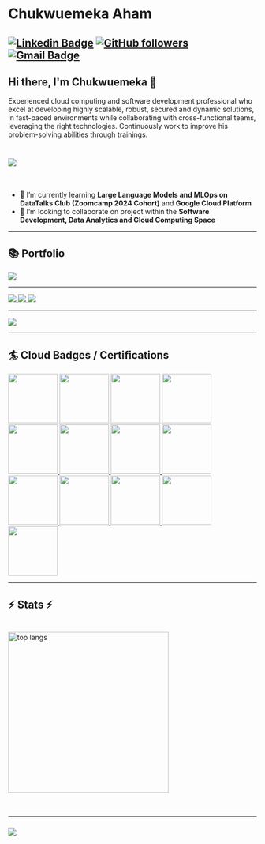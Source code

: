 # Chukwuemeka Aham
[![Linkedin Badge](https://img.shields.io/badge/-Chukwuemeka%20Aham-blue?style=social&logo=Linkedin&logoColor=blue&link=https://www.linkedin.com/in/chukwuemeka-aham-dev/)](https://www.linkedin.com/in/chukwuemeka-aham-dev/) [![GitHub followers](https://img.shields.io/github/followers/ChukwuemekaAham?label=Follow&style=social)](https://github.com/ChukwuemekaAham/?tab=follow) [![Gmail Badge](https://img.shields.io/badge/-chukwuemekaaham-c14438?style=social&logo=Gmail&logoColor=red&link=mailto:ahamchukwuemeka2@gmail.com)](mailto:ahamchukwuemeka2@gmail.com)
---
## Hi there, I'm Chukwuemeka 👋

Experienced cloud computing and software development professional who excel at developing highly scalable, robust, secured and dynamic solutions, in fast-paced environments while collaborating with cross-functional teams, leveraging the right technologies. Continuously work to improve his problem-solving abilities through trainings.

<h1 align="left"><img src="https://readme-typing-svg.herokuapp.com/?font=Righteous&size=35&center=true&vCenter=true&width=500&height=70&duration=4000&lines=Open+to+roles+such+as;+Data+Engineer;+Geospatial+Data+Engineer;+Cloud+Engineer;+Cloud+Developer;+React(Nextjs)+Developer;+Web+Developer;+Software+Developer"/>
</h1>

<br/>

- 🌱 I’m currently learning **Large Language Models and MLOps on DataTalks Club (Zoomcamp 2024 Cohort)** and **Google Cloud Platform**
- 👯 I’m looking to collaborate on project within the **Software Development, Data Analytics and Cloud Computing Space** 

 <hr/>
 
## 📚 Portfolio

<a href="https://github.com/ChukwuemekaAham/AWS-GCP-Data-Analytics-ML-GIS" target="_blank">
     <img src="https://img.shields.io/badge/Data Engineering Projects-white?style=for-the-badge&logo=todoist&logoColor=black" /> 
 </a>

<hr/>

<a href="https://github.com/ChukwuemekaAham/alx-t-cloud-developer-nanodegree-udacity" target="_blank">
     <img src="https://img.shields.io/badge/Cloud Developer Projects-white?style=for-the-badge&logo=todoist&logoColor=black" /> 
  </a>

  <a href="https://github.com/ChukwuemekaAham/cloud_aws_gcp_k8s_devops_projects" target="_blank">
     <img src="https://img.shields.io/badge/DevOps/CI-CD Projects-white?style=for-the-badge&logo=todoist&logoColor=black" /> 
  </a>

   <a href="https://github.com/ChukwuemekaAham/alx-t-cloud-developer-nanodegree-udacity" target="_blank">
     <img src="https://img.shields.io/badge/React(Nextjs) Projects-white?style=for-the-badge&logo=todoist&logoColor=black" /> 
  </a>

<hr/>

<a href="https://github.com/ChukwuemekaAham?tab=repositories" target="_blank">
     <img src="https://img.shields.io/badge/Other Projects-white?style=for-the-badge&logo=todoist&logoColor=black" /> 
  </a>

<hr/>



## 🏄 Cloud Badges / Certifications
<div align="left"> 
 <a href="https://partner.cloudskillsboost.google/public_profiles/51f4be5e-4a78-4727-ac47-c2cf66032db0" target="_blank">
    <img style="width:100px; height:100px" src="https://media.licdn.com/dms/image/D560BAQFV-ds_iFfVSQ/company-logo_100_100/0/1698660876286?e=1727308800&v=beta&t=okrWid8Jx5wUIsqZWk-qYA8IDde6uKjkgNG0s6YwDRc" />
  </a>
 <a href="https://drive.google.com/drive/folders/1pfJdC5E7RRLVQ3TSHBITQRFwjpE55nK1?usp=sharing" target="_blank">
    <img style="width:100px; height:100px" src="https://media.licdn.com/dms/image/C560BAQER_QnUTXrPJw/company-logo_100_100/0/1670264051233/amazon_web_services_logo?e=1727308800&v=beta&t=jGvrjJN5fl7XciwmwQISGT0uTWVPc0x6ycAdUBDkCa4" />
  </a>
  <a href="https://www.credly.com/badges/76393b4f-ba2a-4c4d-8368-de018d2f520d" target="_blank">
    <img style="width:100px; height:100px" src="https://images.credly.com/size/340x340/images/a253b994-caa6-4dd1-bf0e-434dd012b1f6/image.png" />
  </a>
  <a href="https://www.credly.com/badges/7e336078-557e-408f-871e-743b8be0006a" target="_blank">
    <img style="width:100px; height:100px" src="https://images.credly.com/size/340x340/images/9dc6345e-db80-44de-bb44-0c78775e53fa/image.png" />
  </a>
  <a href="https://www.credly.com/badges/21877b03-2562-465a-a316-624fb678c411" target="_blank">
    <img style="width:100px; height:100px" src="https://images.credly.com/size/340x340/images/b870667f-00a3-48d7-b988-9c02b441b883/image.png" />
  <a href="https://www.credly.com/badges/f274cc53-1bc7-47ab-9e4a-5ec0b561d2cc" target="_blank">
    <img style="width:100px; height:100px" src="https://images.credly.com/size/340x340/images/efbdc0d6-b46e-4e3c-8cf8-2314d8a5b971/GCC_badge_python_1000x1000.png" />
  </a>
    <a href="https://google.accredible.com/f10dbb65-f263-4903-a6bf-81e17452bad2" target="_blank">
    <img style="width:100px; height:100px" src="https://encrypted-tbn2.gstatic.com/images?q=tbn:ANd9GcSdq4LtfiDGQ-wWeNPIIUteKksgF77X-02k50SepXw1s0AFhV16" />
  </a>
   <a href="https://google.accredible.com/e83dc21b-f6a1-4a15-ad4b-6b5a1f91190d" target="_blank">
    <img style="width:100px; height:100px" src="https://encrypted-tbn0.gstatic.com/images?q=tbn:ANd9GcS1cC7mgRFAn3do2ClbKHnNzGMIdqp9QkogdyXegTON6jwUvcmY" />
  </a>
   <a href="https://www.udacity.com/certificate/UEEY9ETE" target="_blank">
    <img style="width:100px; height:100px" src="https://s3-us-west-2.amazonaws.com/udacity-printer/production/certificates/7aa9b5be-eddc-4eb8-90a3-d67cf145a82b.svg" />
  </a>
   <a href="https://certificate.datatalks.club/dezoomcamp/2024/5ef26c60dac8e38e085b7a7b57cd62bf0e35ee24.pdf" target="_blank">
    <img style="width:100px; height:100px" src="https://media.licdn.com/dms/image/C4D0BAQFY84TXDGjQTA/company-logo_200_200/0/1640896517353/datatalks_club_logo?e=1727913600&v=beta&t=vky707u8HXuatU7UGHTOM4fHB23PJrBmPSHE-XmpGJ4" />
  </a>
   <a href="https://www.credly.com/badges/95449fe4-8ddc-4a69-b2c1-18f42746a586" target="_blank">
    <img style="width:100px; height:100px" src="https://images.credly.com/size/340x340/images/c0b439e5-79d5-498e-abc9-2b71cdf08c34/image.png" />
  </a>
   <a href="https://www.credly.com/badges/2d7b431f-42ae-4def-9cfb-2ac1eff8baef" target="_blank">
    <img style="width:100px; height:100px" src="https://images.credly.com/size/340x340/images/ae2f5bae-b110-4ea1-8e26-77cf5f76c81e/GCC_badge_IT_Support_1000x1000.png" />
  </a>
   <a href="https://confirm.udacity.com/e/3dc3b064-442d-11ef-b49b-73092a06c7f1?_gl=1*1v2er8c*_gcl_au*MTcyMzMzNjQ2OC4xNzE5MTAyODg1*_ga*MTIzMzM1MDI2MC4xNjg2ODQ0MTMx*_ga_CF22GKVCFK*MTcyMTMyMzY3Mi4xMi4xLjE3MjEzMjM2ODYuNDYuMC4w" target="_blank">
    <img style="width:100px; height:100px" src="https://media.licdn.com/dms/image/D4D2DAQGOyuqqWT7dMg/profile-treasury-image-shrink_1920_1920/0/1721324064541?e=1721934000&v=beta&t=nxBalrVuXAncQG952BeS_IqpoFmxoxzbPj1HWKHJq-c" />
  </a>
</div>

 <hr/>

<h2 align="left">⚡ Stats ⚡</h2>
<br>
<div align=left>
  <img width=325 align="center" src="https://github-readme-stats.vercel.app/api/top-langs/?username=ChukwuemekaAham&hide=HTML,CSS&langs_count=8&layout=compact&theme=react&border_radius=10&size_weight=0.5&count_weight=0.5&exclude_repo=github-readme-stats" alt="top langs" />
</div>

<br/>
<br/>

<hr/>

<h3 align="left">
    <img src="https://readme-typing-svg.herokuapp.com/?font=Righteous&size=25&center=true&vCenter=true&width=500&height=70&duration=4000&lines=Thanks+for+visiting!+✌️;+Send+me+a+message+on+Linkedin!;">
</h3>

<br/>
